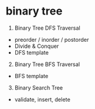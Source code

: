 # binary tree

1. Binary Tree DFS Traversal
 - preorder / inorder / postorder
 - Divide & Conquer
 - DFS template
2. Binary Tree BFS Traversal
 - BFS template
3. Binary Search Tree
 - validate, insert, delete